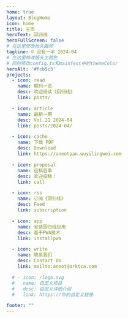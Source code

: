 ```yaml
---
home: true
layout: BlogHome
icon: home
title: 主页
heroText: 回归线
heroFullScreen: false
# 在这里修改抬头画师
tagline: © 没有一半 2024·04
# 在这里修改版头主题色
# 同时修改config.ts和mainfest中的themeColor
heroAlt: '#fcb5c3'
projects:
  - icon: read
    name: 期刊一览
    desc: 欢迎阅读《回归线》
    link: posts/

  - icon: article
    name: 最新一期
    desc: Vol.21 2024-04
    link: posts/2024-04/

  - icon: cache
    name: 下载 PDF
    desc: Download
    link: https://aneotpan.wuyilingwei.com

  - icon: proposal
    name: 征稿启事
    desc: 欢迎投稿！
    link: call

  - icon: rss
    name: 订阅《回归线》
    desc: Feed
    link: subscription

  - icon: app
    name: 安装回归线应用
    desc: 基于PWA技术
    link: installpwa

  - icon: write
    name: 联系我们
    desc: Contact Us
    link: mailto:aneot@arktca.com

  # - icon: /logo.svg
  #   name: 自定义项目
  #   desc: 自定义详细介绍
  #   link: https://你的自定义链接

footer: ""
---
```

